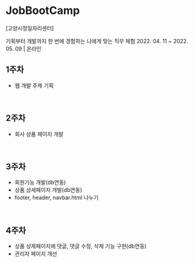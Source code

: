 # JobBootCamp

[고양시청일자리센터] 

기획부터 개발까지 한 번에 경험하는 나에게 맞는 직무 체험 2022. 04. 11 ~ 2022. 05. 09 | 온라인

## 1주차

- 웹 개발 주제 기획
<br>

## 2주차

- 회사 상품 페이지 개발
<br>

## 3주차

- 회원기능 개발(db연동)
- 상품 상세페이지 개발(db연동)
- footer, header, navbar.html 나누기 
<br>

## 4주차

- 상품 상제페이지에 댓글, 댓글 수정, 삭제 기능 구현(db연동)
- 관리자 페이지 개선
